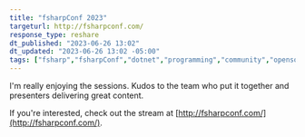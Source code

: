 ```yaml
---
title: "fsharpConf 2023"
targeturl: http://fsharpconf.com/ 
response_type: reshare
dt_published: "2023-06-26 13:02"
dt_updated: "2023-06-26 13:02 -05:00"
tags: ["fsharp","fsharpConf","dotnet","programming","community","opensource"]
---
```


I'm really enjoying the sessions. Kudos to the team who put it together and presenters delivering great content. 

If you're interested, check out the stream at [http://fsharpconf.com/](http://fsharpconf.com/). 
